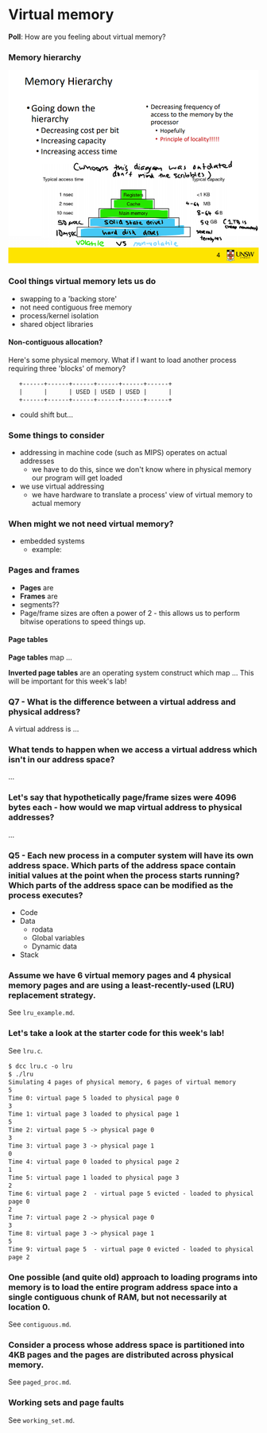 # Virtual memory

**Poll**: How are you feeling about virtual memory?

### Memory hierarchy
![yoinked and improved from os slides](cs3231-memory-hierarchy.png)

### Cool things virtual memory lets us do
- swapping to a 'backing store'
- not need contiguous free memory
- process/kernel isolation
- shared object libraries

#### Non-contiguous allocation?

Here's some physical memory. What if I want to load another process requiring three 'blocks' of memory?
```
   +------+------+------+------+------+------+
   |      |      | USED | USED | USED |      |
   +------+------+------+------+------+------+
```
- could shift but...

### Some things to consider
- addressing in machine code (such as MIPS) operates on actual addresses
    - we have to do this, since we don't know where in physical memory our program will get loaded
- we use virtual addressing
    - we have hardware to translate a process' view of virtual memory to actual memory

### When might we not need virtual memory?
- embedded systems
    - example: 

### Pages and frames
- **Pages** are 
- **Frames** are
- segments??
- Page/frame sizes are often a power of 2 - this allows us to perform bitwise operations to speed things up.

#### Page tables
**Page tables** map ...

**Inverted page tables** are an operating system construct which map ... This will be important for this week's lab!

### Q7 - What is the difference between a virtual address and physical address?
A virtual address is ...

### What tends to happen when we access a virtual address which isn't in our address space?
...

### Let's say that hypothetically page/frame sizes were 4096 bytes each - how would we map virtual address to physical addresses?
...

### Q5 - Each new process in a computer system will have its own address space. Which parts of the address space contain initial values at the point when the process starts running? Which parts of the address space can be modified as the process executes?
- Code
- Data
    - rodata
    - Global variables
    - Dynamic data
- Stack

### Assume we have 6 virtual memory pages and 4 physical memory pages and are using a least-recently-used (LRU) replacement strategy.

See `lru_example.md`.

### Let's take a look at the starter code for this week's lab!
See `lru.c`.

```
$ dcc lru.c -o lru
$ ./lru
Simulating 4 pages of physical memory, 6 pages of virtual memory
5
Time 0: virtual page 5 loaded to physical page 0
3
Time 1: virtual page 3 loaded to physical page 1
5
Time 2: virtual page 5 -> physical page 0
3
Time 3: virtual page 3 -> physical page 1
0
Time 4: virtual page 0 loaded to physical page 2
1
Time 5: virtual page 1 loaded to physical page 3
2
Time 6: virtual page 2  - virtual page 5 evicted - loaded to physical page 0
2
Time 7: virtual page 2 -> physical page 0
3
Time 8: virtual page 3 -> physical page 1
5
Time 9: virtual page 5  - virtual page 0 evicted - loaded to physical page 2
```

### One possible (and quite old) approach to loading programs into memory is to load the entire program address space into a single contiguous chunk of RAM, but not necessarily at location 0.
See `contiguous.md`.

### Consider a process whose address space is partitioned into 4KB pages and the pages are distributed across physical memory.
See `paged_proc.md`.

### Working sets and page faults
See `working_set.md`.
